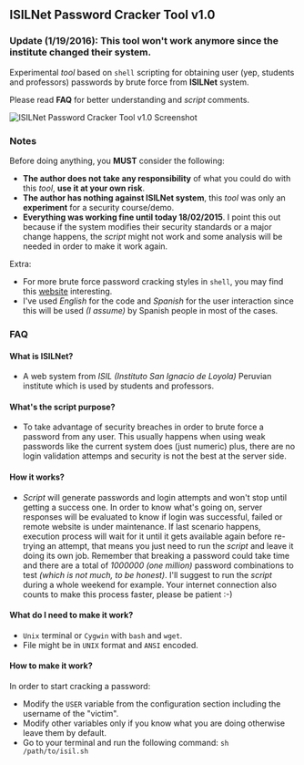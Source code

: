 ## ISILNet Password Cracker Tool v1.0
### Update (1/19/2016): This tool won't work anymore since the institute changed their system.

Experimental *tool* based on `shell` scripting for obtaining user (yep, students and professors) passwords by brute force from **ISILNet** system. 

Please read **FAQ** for better understanding and *script* comments.

![ISILNet Password Cracker Tool v1.0 Screenshot](https://cloud.githubusercontent.com/assets/11019675/6259190/dbb6ba72-b79d-11e4-8e6c-8d790de211bc.PNG)

### Notes
Before doing anything, you **MUST** consider the following:

- **The author does not take any responsibility** of what you could do with this *tool*, **use it at your own risk**.
- **The author has nothing against ISILNet system**, this *tool* was only an **experiment** for a security course/demo.
- **Everything was working fine until today 18/02/2015**. I point this out because if the system modifies their security standards or a major change happens, the *script* might not work and some analysis will be needed in order to make it work again.

Extra:

- For more brute force password cracking styles in `shell`, you may find this [website](http://users.telenet.be/mydotcom/program/shell/bruteforce.htm) interesting.
- I've used *English* for the code and *Spanish* for the user interaction since this will be used *(I assume)* by Spanish people in most of the cases.

### FAQ

#### What is ISILNet?
- A web system from *ISIL (Instituto San Ignacio de Loyola)* Peruvian institute which is used by students and professors.

#### What's the script purpose?
- To take advantage of security breaches in order to brute force a password from any user. This usually happens when using weak passwords like the current system does (just numeric) plus, there are no login validation attemps and security is not the best at the server side.

#### How it works?
- *Script* will generate passwords and login attempts and won't stop until getting a success one. In order to know what's going on, server responses will be evaluated to know if login was successful, failed or remote website is under maintenance. If last scenario happens, execution process will wait for it until it gets available again before re-trying an attempt, that means you just need to run the *script* and leave it doing its own job. Remember that breaking a password could take time and there are a total of *1000000 (one million)* password combinations to test *(which is not much, to be honest)*. I'll suggest to run the *script* during a whole weekend for example. Your internet connection also counts to make this process faster, please be patient :-)

#### What do I need to make it work?
- `Unix` terminal or `Cygwin` with `bash` and `wget`.
- File might be in `UNIX` format and `ANSI` encoded.

#### How to make it work?
In order to start cracking a password:

- Modify the `USER` variable from the configuration section including the username of the "victim".
- Modify other variables only if you know what you are doing otherwise leave them by default.
- Go to your terminal and run the following command: `sh /path/to/isil.sh`
